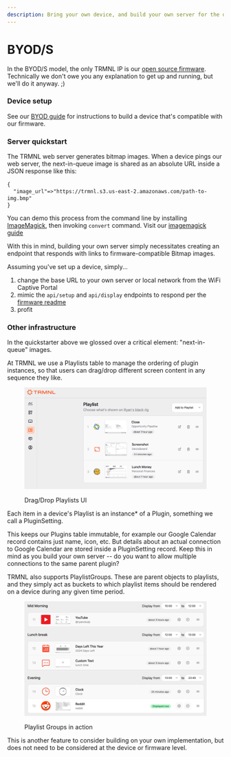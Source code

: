 ```yaml
---
description: Bring your own device, and build your own server for the device to ping.
---
```


# BYOD/S

In the BYOD/S model, the only TRMNL IP is our [open source firmware](https://github.com/usetrmnl/firmware). Technically we don't owe you any explanation to get up and running, but we'll do it anyway. ;)

### Device setup

See our [BYOD guide](byod.md) for instructions to build a device that's compatible with our firmware.

### Server quickstart

The TRMNL web server generates bitmap images. When a device pings our web server, the next-in-queue image is shared as an absolute URL inside a JSON response like this:

```
{
  "image_url"=>"https://trmnl.s3.us-east-2.amazonaws.com/path-to-img.bmp"
}
```

You can demo this process from the command line by installing [ImageMagick](https://en.wikipedia.org/wiki/ImageMagick), then invoking `convert` command. Visit our [imagemagick guide](../imagemagick-guide.md)

With this in mind, building your own server simply necessitates creating an endpoint that responds with links to firmware-compatible Bitmap images.

Assuming you've set up a device, simply...

1. change the base URL to your own server or local network from the WiFi Captive Portal
2. mimic the `api/setup` and `api/display` endpoints to respond per the [firmware readme](https://github.com/usetrmnl/firmware)
3. profit

### Other infrastructure

In the quickstarter above we glossed over a critical element: "next-in-queue" images.

At TRMNL we use a Playlists table to manage the ordering of plugin instances, so that users can drag/drop different screen content in any sequence they like.

<figure><img src="../.gitbook/assets/trmnl-playlist-drag-drop.png" alt=""><figcaption><p>Drag/Drop Playlists UI</p></figcaption></figure>

Each item in a device's Playlist is an instance\* of a Plugin, something we call a PluginSetting.

This keeps our Plugins table immutable, for example our Google Calendar record contains just name, icon, etc. But details about an actual connection to Google Calendar are stored inside a PluginSetting record. Keep this in mind as you build your own server -- do you want to allow multiple connections to the same parent plugin?

TRMNL also supports PlaylistGroups. These are parent objects to playlists, and they simply act as buckets to which playlist items should be rendered on a device during any given time period.

<figure><img src="../.gitbook/assets/trmnl-playlist-group-example.png" alt=""><figcaption><p>Playlist Groups in action</p></figcaption></figure>

This is another feature to consider building on your own implementation, but does not need to be considered at the device or firmware level.
